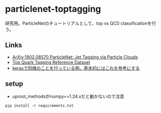 # particlenet-toptagging
研究用。ParticleNetのチュートリアルとして、top vs QCD classificationを行う。

## Links
- [ArXiv:1902.08570 ParticleNet: Jet Tagging via Particle Clouds](https://arxiv.org/abs/1902.08570)
- [Top Quark Tagging Reference Dataset](https://zenodo.org/record/2603256#.Y80FFMnP1D8)
- [kerasで同様のことを行っている例。基本的にはこれを参考にする](https://github.com/hqucms/ParticleNet)


## setup
- uproot_methodsがnumpy==1.24.xだと動かないので注意

```
pip install -r requirements.txt
```